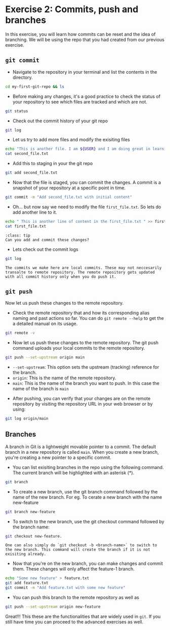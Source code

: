 # Exercise 2: Commits, push and branches

In this exercise, you will learn how commits can be reset and the idea of branching. We will be using the repo that you had created from our previous exercise.

## `git commit`

* Navigate to the repository in your terminal and list the contents in the directory.
```bash
cd my-first-git-repo && ls
```
* Before making any changes, it's a good practice to check the status of your repository to see which files are tracked and which are not.
```bash
git status
```

* Check out the commit history of your git repo
```bash
git log
```

* Let us try to add more files and modify the exisiting files
```bash
echo "This is another file. I am ${USER} and I am doing great in learning about git" > second_file.txt
cat second_file.txt
```

* Add this to staging in your the git repo
```bash
git add second_file.txt
```

* Now that the file is staged, you can commit the changes. A commit is a snapshot of your repository at a specific point in time.
```bash
git commit -m "Add second_file.txt with initial content"
```

* Oh... but now say we need to modify the file `first_file.txt`. So lets do add another line to it. 
```bash
echo " This is another line of content in the first_file.txt " >> first_file.txt
cat first_file.txt
```

```{admonition} Try this
:class: tip
Can you add and commit these changes?
```

* Lets check out the commit logs
```bash
git log
```

```{note}
The commits we make here are local commits. These may not neccesarily transalte to remote repository. The remote repository gets updated with all commit history only when you do push it.
```

## `git push`

Now let us push these changes to the remote repository. 

* Check the remote repository that and how its corresponding alias naming and past actions so far. You can do `git remote --help` to get the a detailed manual on its usage.

```bash
git remote -v
```
* Now let us push these changes to the remote repository. The git push command uploads your local commits to the remote repository.
```bash
git push --set-upstream origin main
```
 - `--set-upstream`: This option sets the upstream (tracking) reference for the branch.
 - `origin`: This is the name of the remote repository.
 - `main`: This is the name of the branch you want to push. In this case the name of the branch is `main`

* After pushing, you can verify that your changes are on the remote repository by visiting the repository URL in your web browser or by using:
```bash
git log origin/main
```

## Branches

A branch in Git is a lightweight movable pointer to a commit. The default branch in a new repository is called `main`. When you create a new branch, you're creating a new pointer to a specific commit.

* You can list exisiting branches in the repo using the following command. The current branch will be highlighted with an asterisk (*).
```bash
git branch
```

* To create a new branch, use the git branch command followed by the name of the new branch. For eg. To cerate a new branch with the name new-feature
```bash 
git branch new-feature
```

* To switch to the new branch, use the git checkout command followed by the branch name:
```bash
git checkout new-feature. 
```

```{note}
One can also simply do `git checkout -b <branch-name>` to switch to the new branch. This command will create the branch if it is not exisiting already.
```

* Now that you're on the new branch, you can make changes and commit them. These changes will only affect the feature-1 branch.

```bash
echo "Some new feature" > feature.txt
git add feature.txt
git commit -m "Add feature.txt with some new feature"
```

* You can push this branch to the remote repository as well as 

```bash
git push --set-upstream origin new-feature
```

Great!!! This these are the functionalities that are widely used in `git`. If you still have time you can proceed to the advanced exercises as well.